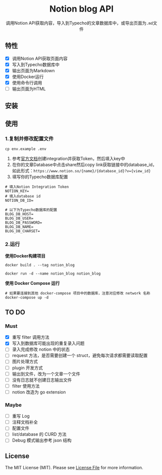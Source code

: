 <div align="center">

# Notion blog API
调用Notion API获取内容，导入到Typecho的文章数据库中，或导出页面为`.md`文件

</div>

## 特性
- [x] 调用Notion API获取页面内容
- [x] 写入到Typecho数据库中
- [x] 输出页面为Markdown
- [x] 使用Docker运行
- [x] 使用命令行调用
- [ ] 输出页面为HTML

## 安装

## 使用
### 1.复制并修改配置文件
```shell
cp env.example .env
```

1. 参考[官方文档](https://developers.notion.com/docs/create-a-notion-integration)创建integration并获取Token，然后填入key中
2. 在你的文章Database中点击share然后copy link获取链接中的database_id，如此形式：`https://www.notion.so/{name}/{database_id}?v={view_id}`
3. 填写你的Typecho数据库配置

```
# 填入Notion Integration Token
NOTION_KEY=
# 填入database id
NOTION_DB_ID=

# 以下为Typecho数据库的配置
BLOG_DB_HOST=
BLOG_DB_USER=
BLOG_DB_PASSWORD=
BLOG_DB_NAME=
BLOG_DB_CHARSET=
```

### 2.运行


**使用Docker构建项目**

```shell
docker build . --tag notion_blog 

docker run -d --name notion_blog notion_blog
```

**使用 Docker Compose 运行**
```shell
# 如果要连接到其他 docker-compose 项目中的数据库，注意对应修改 network 名称
docker-compose up -d
```

## TO DO
### Must
- [x] 重写 filter 调用方法
- [x] 写入到数据库可能出现的重复录入问题
- [ ] 录入完成修改 notion 中的状态
- [ ] request 方法，是否需要创建一个 struct，避免每次请求都需要读取配置
- [ ] 图片处理方式
- [ ] plugin 开发方式
- [ ] 输出到文件，改为一个文章一个文件
- [ ] 没有日志就不创建日志输出文件
- [ ] filter 使用方法
- [ ] notion 改造为 go extension
### Maybe
- [ ] 重写 Log
- [ ] 注释文档补全
- [ ] 配置文件
- [ ] list/database 的 CURD 方法
- [ ] Debug 模式输出参考 json 结构

## License
The MIT License (MIT). Please see [License File](LICENSE.md) for more information.
